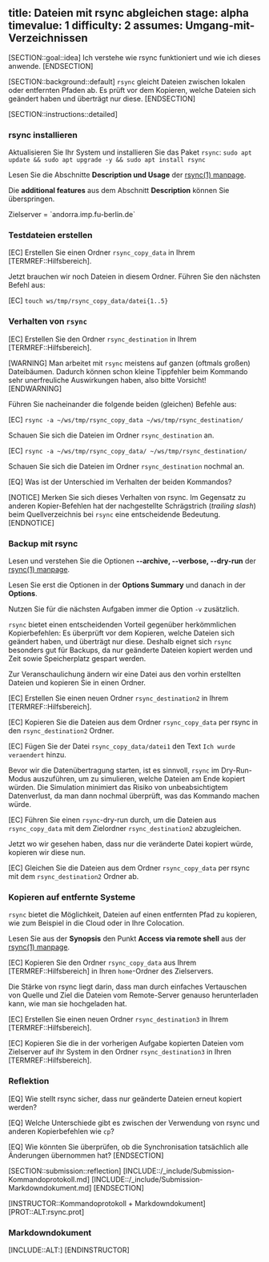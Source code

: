 title: Dateien mit rsync abgleichen
stage: alpha
timevalue: 1
difficulty: 2
assumes: Umgang-mit-Verzeichnissen
---

[SECTION::goal::idea]
Ich verstehe wie rsync funktioniert und wie ich dieses anwende.
[ENDSECTION]


[SECTION::background::default]
`rsync` gleicht Dateien zwischen lokalen oder entfernten Pfaden ab.
Es prüft vor dem Kopieren, welche Dateien sich geändert haben und überträgt nur diese.
[ENDSECTION]


[SECTION::instructions::detailed]

### rsync installieren

Aktualisieren Sie Ihr System und installieren Sie das Paket `rsync`:
`sudo apt update && sudo apt upgrade -y && sudo apt install rsync`

Lesen Sie die Abschnitte **Description und Usage** der 
[rsync(1) manpage](https://manpages.debian.org/stable/rsync/rsync.1.en.html).

Die **additional features** aus dem Abschnitt **Description** können Sie überspringen.

<replacement id='rsync-targetserver'>
Zielserver = `andorra.imp.fu-berlin.de`
</replacement>


### Testdateien erstellen

[EC] Erstellen Sie einen Ordner `rsync_copy_data` in Ihrem [TERMREF::Hilfsbereich].

Jetzt brauchen wir noch Dateien in diesem Ordner. Führen Sie den nächsten Befehl aus:

[EC] `touch ws/tmp/rsync_copy_data/datei{1..5}`


### Verhalten von `rsync`

[EC] Erstellen Sie den Ordner `rsync_destination` in Ihrem [TERMREF::Hilfsbereich].

[WARNING]
Man arbeitet mit `rsync` meistens auf ganzen (oftmals großen) Dateibäumen.
Dadurch können schon kleine Tippfehler beim Kommando sehr unerfreuliche Auswirkungen haben,
also bitte Vorsicht!
[ENDWARNING]

Führen Sie nacheinander die folgende beiden (gleichen) Befehle aus: 

[EC] `rsync -a ~/ws/tmp/rsync_copy_data ~/ws/tmp/rsync_destination/` 

Schauen Sie sich die Dateien im Ordner `rsync_destination` an.

[EC] `rsync -a ~/ws/tmp/rsync_copy_data/ ~/ws/tmp/rsync_destination/`

Schauen Sie sich die Dateien im Ordner `rsync_destination` nochmal an.

[EQ] Was ist der Unterschied im Verhalten der beiden Kommandos?

[NOTICE]
Merken Sie sich dieses Verhalten von rsync. 
Im Gegensatz zu anderen Kopier-Befehlen hat der nachgestellte Schrägstrich (_trailing slash_) beim 
Quellverzeichnis bei `rsync` eine entscheidende Bedeutung.
[ENDNOTICE]


### Backup mit rsync

Lesen und verstehen Sie die Optionen **--archive, --verbose, --dry-run** der 
[rsync(1) manpage](https://manpages.debian.org/stable/rsync/rsync.1.en.html).

Lesen Sie erst die Optionen in der **Options Summary** und danach in der **Options**.

Nutzen Sie für die nächsten Aufgaben immer die Option `-v` zusätzlich.

`rsync` bietet einen entscheidenden Vorteil gegenüber herkömmlichen Kopierbefehlen: Es überprüft vor
dem Kopieren, welche Dateien sich geändert haben, und überträgt nur diese. 
Deshalb eignet sich `rsync` besonders gut für Backups, da nur geänderte Dateien kopiert werden und 
Zeit sowie Speicherplatz gespart werden.

Zur Veranschaulichung ändern wir eine Datei aus den vorhin erstellten Dateien und kopieren Sie in 
einen Ordner.

[EC] Erstellen Sie einen neuen Ordner `rsync_destination2` in Ihrem [TERMREF::Hilfsbereich].

[EC] Kopieren Sie die Dateien aus dem Ordner `rsync_copy_data` per rsync in den 
`rsync_destination2` Ordner.

[EC] Fügen Sie der Datei `rsync_copy_data/datei1` den Text `Ich wurde veraendert` 
hinzu.

Bevor wir die Datenübertragung starten, ist es sinnvoll, `rsync` im Dry-Run-Modus auszuführen, 
um zu simulieren, welche Dateien am Ende kopiert würden. Die Simulation minimiert das Risiko von 
unbeabsichtigtem Datenverlust, da man dann nochmal überprüft, was das Kommando machen würde.

[EC] Führen Sie einen `rsync`-dry-run durch, um die Dateien aus `rsync_copy_data` mit dem Zielordner 
`rsync_destination2` abzugleichen.

Jetzt wo wir gesehen haben, dass nur die veränderte Datei kopiert würde, kopieren wir diese nun.

[EC] Gleichen Sie die Dateien aus dem Ordner `rsync_copy_data` per rsync mit dem 
`rsync_destination2` Ordner ab.


### Kopieren auf entfernte Systeme

`rsync` bietet die Möglichkeit, Dateien auf einen entfernten Pfad zu kopieren, wie zum Beispiel in
die Cloud oder in Ihre Colocation.

Lesen Sie aus der **Synopsis** den Punkt **Access via remote shell** aus der 
[rsync(1) manpage](https://manpages.debian.org/stable/rsync/rsync.1.en.html).

[EC] Kopieren Sie den Ordner `rsync_copy_data` aus Ihrem [TERMREF::Hilfsbereich] in Ihren 
`home`-Ordner des Zielservers.

Die Stärke von rsync liegt darin, dass man durch einfaches Vertauschen von Quelle und Ziel die 
Dateien vom Remote-Server genauso herunterladen kann, wie man sie hochgeladen hat.

[EC] Erstellen Sie einen neuen Ordner `rsync_destination3` in Ihrem [TERMREF::Hilfsbereich].

[EC] Kopieren Sie die in der vorherigen Aufgabe kopierten Dateien vom Zielserver auf ihr System in den
Ordner `rsync_destination3` in Ihren [TERMREF::Hilfsbereich].


### Reflektion

[EQ] Wie stellt rsync sicher, dass nur geänderte Dateien erneut kopiert werden?

[EQ] Welche Unterschiede gibt es zwischen der Verwendung von rsync und anderen Kopierbefehlen wie `cp`?

[EQ] Wie könnten Sie überprüfen, ob die Synchronisation tatsächlich alle Änderungen übernommen hat?
[ENDSECTION]


[SECTION::submission::reflection]
[INCLUDE::/_include/Submission-Kommandoprotokoll.md]
[INCLUDE::/_include/Submission-Markdowndokument.md]
[ENDSECTION]


[INSTRUCTOR::Kommandoprotokoll + Markdowndokument]
[PROT::ALT:rsync.prot]
### Markdowndokument
[INCLUDE::ALT:]
[ENDINSTRUCTOR]